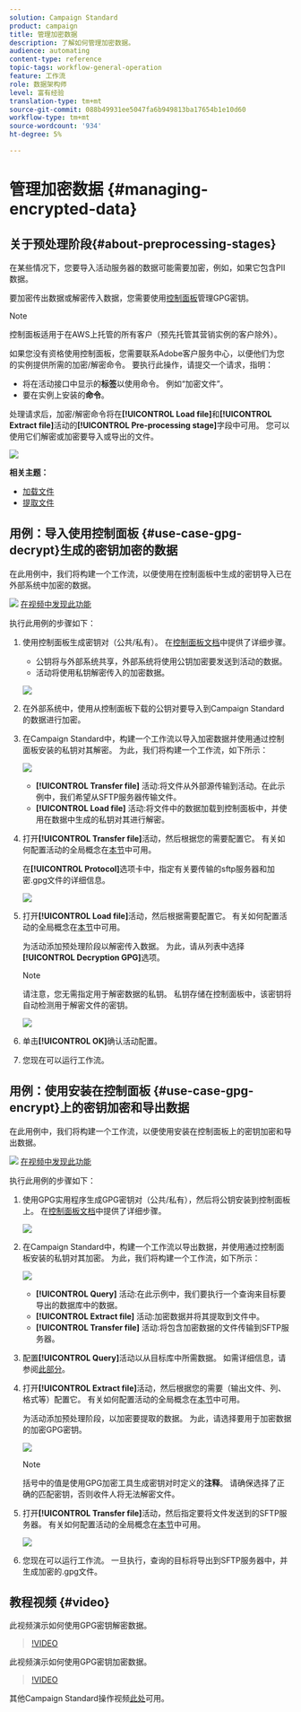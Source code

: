 ```yaml
---
solution: Campaign Standard
product: campaign
title: 管理加密数据
description: 了解如何管理加密数据。
audience: automating
content-type: reference
topic-tags: workflow-general-operation
feature: 工作流
role: 数据架构师
level: 富有经验
translation-type: tm+mt
source-git-commit: 088b49931ee5047fa6b949813ba17654b1e10d60
workflow-type: tm+mt
source-wordcount: '934'
ht-degree: 5%

---
```



# 管理加密数据 {#managing-encrypted-data}

## 关于预处理阶段{#about-preprocessing-stages}

在某些情况下，您要导入活动服务器的数据可能需要加密，例如，如果它包含PII数据。

要加密传出数据或解密传入数据，您需要使用[控制面板](https://docs.adobe.com/content/help/zh-Hans/control-panel/using/instances-settings/gpg-keys-management.html)管理GPG密钥。

>[!NOTE]
>
>控制面板适用于在AWS上托管的所有客户（预先托管其营销实例的客户除外）。

如果您没有资格使用控制面板，您需要联系Adobe客户服务中心，以便他们为您的实例提供所需的加密/解密命令。 要执行此操作，请提交一个请求，指明：

* 将在活动接口中显示的&#x200B;**标签**&#x200B;以使用命令。 例如“加密文件”。
* 要在实例上安装的&#x200B;**命令**。

处理请求后，加密/解密命令将在&#x200B;**[!UICONTROL Load file]**&#x200B;和&#x200B;**[!UICONTROL Extract file]**&#x200B;活动的&#x200B;**[!UICONTROL Pre-processing stage]**&#x200B;字段中可用。 您可以使用它们解密或加密要导入或导出的文件。

![](assets/preprocessing-encryption.png)

**相关主题：**

* [加载文件](../../automating/using/load-file.md)
* [提取文件](../../automating/using/extract-file.md)

## 用例：导入使用控制面板 {#use-case-gpg-decrypt}生成的密钥加密的数据

在此用例中，我们将构建一个工作流，以便使用在控制面板中生成的密钥导入已在外部系统中加密的数据。

![](assets/do-not-localize/how-to-video.png) [在视频中发现此功能](#video)

执行此用例的步骤如下：

1. 使用控制面板生成密钥对（公共/私有）。 在[控制面板文档](https://docs.adobe.com/content/help/en/control-panel/using/instances-settings/gpg-keys-management.html#decrypting-data)中提供了详细步骤。

   * 公钥将与外部系统共享，外部系统将使用公钥加密要发送到活动的数据。
   * 活动将使用私钥解密传入的加密数据。

   ![](assets/gpg_generate.png)

1. 在外部系统中，使用从控制面板下载的公钥对要导入到Campaign Standard的数据进行加密。

1. 在Campaign Standard中，构建一个工作流以导入加密数据并使用通过控制面板安装的私钥对其解密。 为此，我们将构建一个工作流，如下所示：

   ![](assets/gpg_workflow.png)

   * **[!UICONTROL Transfer file]** 活动:将文件从外部源传输到活动。在此示例中，我们希望从SFTP服务器传输文件。
   * **[!UICONTROL Load file]** 活动:将文件中的数据加载到控制面板中，并使用在数据中生成的私钥对其进行解密。

1. 打开&#x200B;**[!UICONTROL Transfer file]**&#x200B;活动，然后根据您的需要配置它。 有关如何配置活动的全局概念在[本节](../../automating/using/load-file.md)中可用。

   在&#x200B;**[!UICONTROL Protocol]**&#x200B;选项卡中，指定有关要传输的sftp服务器和加密.gpg文件的详细信息。

   ![](assets/gpg_transfer.png)

1. 打开&#x200B;**[!UICONTROL Load file]**&#x200B;活动，然后根据需要配置它。 有关如何配置活动的全局概念在[本节](../../automating/using/load-file.md)中可用。

   为活动添加预处理阶段以解密传入数据。 为此，请从列表中选择&#x200B;**[!UICONTROL Decryption GPG]**&#x200B;选项。

   >[!NOTE]
   >
   >请注意，您无需指定用于解密数据的私钥。 私钥存储在控制面板中，该密钥将自动检测用于解密文件的密钥。

   ![](assets/gpg_load.png)

1. 单击&#x200B;**[!UICONTROL OK]**&#x200B;确认活动配置。

1. 您现在可以运行工作流。

## 用例：使用安装在控制面板 {#use-case-gpg-encrypt}上的密钥加密和导出数据

在此用例中，我们将构建一个工作流，以便使用安装在控制面板上的密钥加密和导出数据。

![](assets/do-not-localize/how-to-video.png) [在视频中发现此功能](#video)

执行此用例的步骤如下：

1. 使用GPG实用程序生成GPG密钥对（公共/私有），然后将公钥安装到控制面板上。 在[控制面板文档](https://docs.adobe.com/content/help/en/control-panel/using/instances-settings/gpg-keys-management.html#encrypting-data)中提供了详细步骤。

   ![](assets/gpg_install.png)

1. 在Campaign Standard中，构建一个工作流以导出数据，并使用通过控制面板安装的私钥对其加密。 为此，我们将构建一个工作流，如下所示：

   ![](assets/gpg-workflow-export.png)

   * **[!UICONTROL Query]** 活动:在此示例中，我们要执行一个查询来目标要导出的数据库中的数据。
   * **[!UICONTROL Extract file]** 活动:加密数据并将其提取到文件中。
   * **[!UICONTROL Transfer file]** 活动:将包含加密数据的文件传输到SFTP服务器。

1. 配置&#x200B;**[!UICONTROL Query]**&#x200B;活动以从目标库中所需数据。 如需详细信息，请参阅[此部分](../../automating/using/query.md)。

1. 打开&#x200B;**[!UICONTROL Extract file]**&#x200B;活动，然后根据您的需要（输出文件、列、格式等）配置它。 有关如何配置活动的全局概念在[本节](../../automating/using/extract-file.md)中可用。

   为活动添加预处理阶段，以加密要提取的数据。 为此，请选择要用于加密数据的加密GPG密钥。

   ![](assets/gpg-extract-stage.png)

   >[!NOTE]
   >
   >括号中的值是使用GPG加密工具生成密钥对时定义的&#x200B;**注释**。 请确保选择了正确的匹配密钥，否则收件人将无法解密文件。

1. 打开&#x200B;**[!UICONTROL Transfer file]**&#x200B;活动，然后指定要将文件发送到的SFTP服务器。 有关如何配置活动的全局概念在[本节](../../automating/using/transfer-file.md)中可用。

   ![](assets/gpg-transfer-encrypt.png)

1. 您现在可以运行工作流。 一旦执行，查询的目标将导出到SFTP服务器中，并生成加密的.gpg文件。

## 教程视频 {#video}

此视频演示如何使用GPG密钥解密数据。

>[!VIDEO](https://video.tv.adobe.com/v/35753?quality=12)

此视频演示如何使用GPG密钥加密数据。

>[!VIDEO](https://video.tv.adobe.com/v/36380?quality=12)

其他Campaign Standard操作视频[此处](https://experienceleague.adobe.com/docs/campaign-standard-learn/tutorials/overview.html?lang=zh-Hans)可用。
